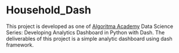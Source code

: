 # Household_Dash
This project is developed as one of [Algoritma Academy](https://algorit.ma/) Data Science Series: Developing Analytics Dashboard in Python with Dash. The deliverables of this project is a simple analytic dashboard using dash framework.
